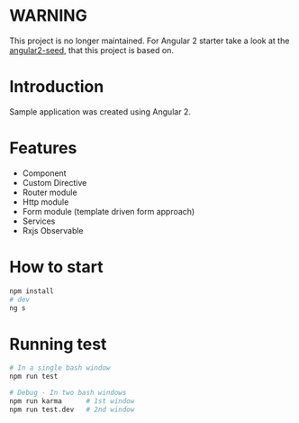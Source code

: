 # WARNING

This project is no longer maintained. For Angular 2 starter take a look at the [angular2-seed](https://github.com/mgechev/angular2-seed), that this project is based on.

# Introduction

Sample application was created using Angular 2.

# Features

* Component
* Custom Directive
* Router module
* Http module
* Form module (template driven form approach)
* Services
* Rxjs Observable

# How to start

```bash
npm install
# dev
ng s
```

# Running test

```bash
# In a single bash window
npm run test

# Debug - In two bash windows
npm run karma      # 1st window
npm run test.dev   # 2nd window
```
